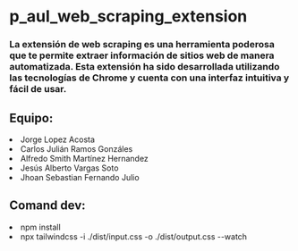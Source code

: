 # p_aul_web_scraping_extension
<h3>La extensión de web scraping es una herramienta poderosa que te permite extraer información de sitios web de manera automatizada. Esta extensión ha sido desarrollada utilizando las tecnologías de Chrome y cuenta con una interfaz intuitiva y fácil de usar.
</h3>

<h2>Equipo:</h2>
<li>Jorge Lopez Acosta</li>
<li>Carlos Julián Ramos Gonzáles</li>
<li>Alfredo Smith Martínez Hernandez</li>
<li>Jesús Alberto Vargas Soto</li>
<li>Jhoan Sebastian Fernando Julio</li>

<h2>Comand dev:</h2>
<li>npm install</li>
<li>npx tailwindcss -i ./dist/input.css -o ./dist/output.css --watch </li>
